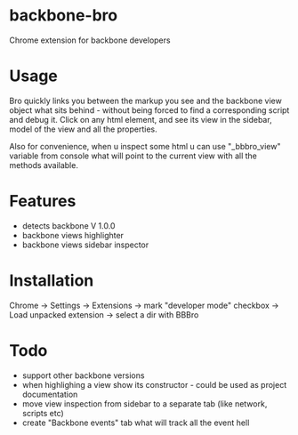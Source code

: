backbone-bro
============

Chrome extension for backbone developers

Usage
=====
Bro quickly links you between the markup you see and the backbone view object what sits behind - without being forced to find a corresponding script and debug it. Click on any html element, and see its view in the sidebar, model of the view and all the properties.

Also for convenience, when u inspect some html u can use "_bbbro_view" variable from console what will point to the current view with all the methods available.


Features
========
- detects backbone V 1.0.0
- backbone views highlighter
- backbone views sidebar inspector

Installation
===========
Chrome -> Settings -> Extensions -> mark "developer mode" checkbox -> Load unpacked extension -> select a dir with BBBro

Todo
=======
- support other backbone versions
- when highlighing a view show its constructor - could be used as project documentation
- move view inspection from sidebar to a separate tab (like network, scripts etc)
- create "Backbone events" tab what will track all the event hell

